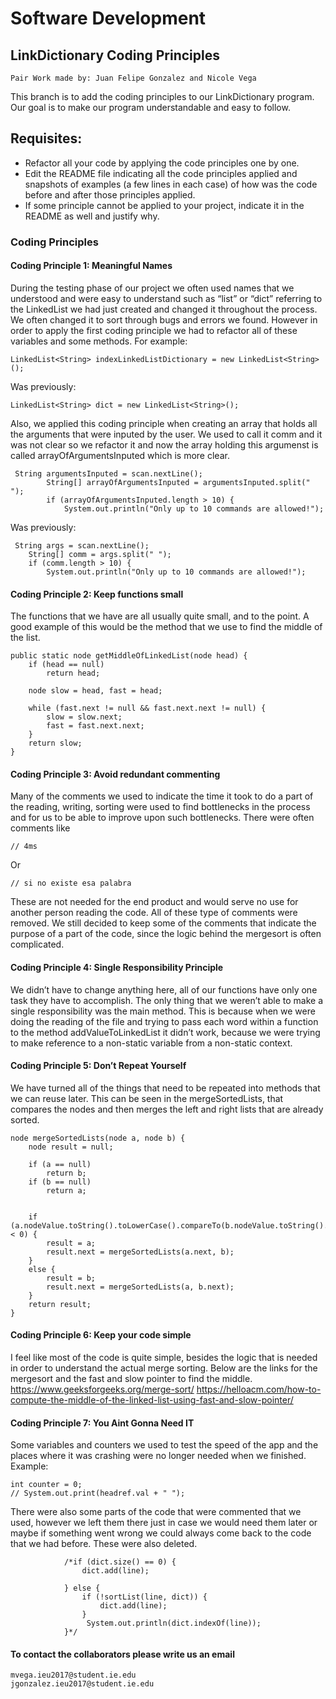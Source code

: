 # Software Development
## LinkDictionary Coding Principles
    Pair Work made by: Juan Felipe Gonzalez and Nicole Vega 
    

This branch is to add the coding principles to our  LinkDictionary program. Our goal is to make our program understandable and easy to follow. 

## Requisites:

* Refactor all your code by applying the code principles one by one.
* Edit the README file indicating all the code principles applied and snapshots of examples (a few lines in each case) of how was the code before and after those principles applied.
* If some principle cannot be applied to your project, indicate it in the README as well and justify why.
           
### Coding Principles

#### Coding Principle 1: Meaningful Names
During the testing phase of our project we often used names that we understood and were easy to understand such as “list” or “dict” referring to the LinkedList we had just created and changed it throughout the process. We often changed it to sort through bugs and errors we found. However in order to apply the first coding principle we had to refactor all of these variables and some methods. 
For example:
   
    LinkedList<String> indexLinkedListDictionary = new LinkedList<String>();

Was previously: 
    
    LinkedList<String> dict = new LinkedList<String>();

Also, we applied this coding principle when creating an array that holds all the arguments that were inputed by the user. We used to call it comm and it was not clear so we refactor it and now the array holding this argumenst is called arrayOfArgumentsInputed which is more clear. 

     String argumentsInputed = scan.nextLine();
            String[] arrayOfArgumentsInputed = argumentsInputed.split(" ");
            if (arrayOfArgumentsInputed.length > 10) {
                System.out.println("Only up to 10 commands are allowed!");
                
Was previously: 

     String args = scan.nextLine();
        String[] comm = args.split(" ");
        if (comm.length > 10) {
            System.out.println("Only up to 10 commands are allowed!");

#### Coding Principle 2: Keep functions small
The functions that we have are all usually quite small, and to the point. A good example of this would be the method that we use to find the middle of the list.

    public static node getMiddleOfLinkedList(node head) {
        if (head == null)
            return head;
    
        node slow = head, fast = head;
    
        while (fast.next != null && fast.next.next != null) {
            slow = slow.next;
            fast = fast.next.next;
        }
        return slow;
    }

#### Coding Principle 3: Avoid redundant commenting
Many of the comments we used to indicate the time it took to do a part of the reading, writing, sorting were used to find bottlenecks in the process and for us to be able to improve upon such bottlenecks. There were often comments like
    
    // 4ms
Or 
    
    // si no existe esa palabra
These are not needed for the end product and would serve no use for another person reading the code. All of these type of comments were removed. We still decided to keep some of the comments that indicate the purpose of a part of the code, since the logic behind the mergesort is often complicated. 

#### Coding Principle 4: Single Responsibility Principle
We didn’t have to change anything here, all of our functions have only one task they have to accomplish. The only thing that we weren’t able to make a single responsibility was the main method. This is because when we were doing the reading of the file and trying to pass each word within a function to the method addValueToLinkedList it didn’t work, because we were trying to make reference to a non-static variable from a non-static context. 

#### Coding Principle 5: Don’t Repeat Yourself
We have turned all of the things that need to be repeated into methods that we can reuse later. This can be seen in the mergeSortedLists, that compares the nodes and then merges the left and right lists that are already sorted. 
   
    node mergeSortedLists(node a, node b) {
        node result = null;
    
        if (a == null)
            return b;
        if (b == null)
            return a;
    
    
        if (a.nodeValue.toString().toLowerCase().compareTo(b.nodeValue.toString().toLowerCase()) < 0) {
            result = a;
            result.next = mergeSortedLists(a.next, b);
        }
        else {
            result = b;
            result.next = mergeSortedLists(a, b.next);
        }
        return result;
    }

#### Coding Principle 6: Keep your code simple
I feel like most of the code is quite simple, besides the logic that is needed in order to understand the actual merge sorting. Below are the links for the mergesort and the fast and slow pointer to find the middle. 
https://www.geeksforgeeks.org/merge-sort/
https://helloacm.com/how-to-compute-the-middle-of-the-linked-list-using-fast-and-slow-pointer/

#### Coding Principle 7: You Aint Gonna Need IT
Some variables and counters we used to test the speed of the app and the places where it was crashing were no longer needed when we finished. 
Example:

    int counter = 0;
    // System.out.print(headref.val + " ");

There were also some parts of the code that were commented that we used, however we left them there just in case we would need them later or maybe if something went wrong we could always come back to the code that we had before. These were also deleted. 
               
                /*if (dict.size() == 0) {
                    dict.add(line);

                } else {
                    if (!sortList(line, dict)) {
                        dict.add(line);
                    }
                     System.out.println(dict.indexOf(line));
                }*/

#### To contact the collaborators please write us an email
    mvega.ieu2017@student.ie.edu
    jgonzalez.ieu2017@student.ie.edu
